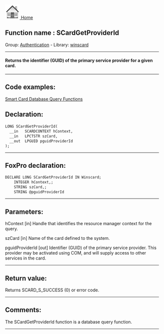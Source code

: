 [<img src="../../images/home.png"> Home ](https://github.com/VFPX/Win32API)  

## Function name : SCardGetProviderId
Group: [Authentication](../../functions_group.md#Authentication)  -  Library: [winscard](../../Libraries.md#winscard)  
***  


#### Returns the identifier (GUID) of the primary service provider for a given card.
***  


## Code examples:
[Smart Card Database Query Functions](../../samples/sample_539.md)  

## Declaration:
```foxpro  
LONG SCardGetProviderId(
  __in   SCARDCONTEXT hContext,
  __in   LPCTSTR szCard,
  __out  LPGUID pguidProviderId
);  
```  
***  


## FoxPro declaration:
```foxpro  
DECLARE LONG SCardGetProviderId IN Winscard;
	INTEGER hContext,;
	STRING szCard,;
	STRING @pguidProviderId  
```  
***  


## Parameters:
hContext [in]
Handle that identifies the resource manager context for the query.

szCard [in]
Name of the card defined to the system.

pguidProviderId [out]
Identifier (GUID) of the primary service provider. This provider may be activated using COM, and will supply access to other services in the card.  
***  


## Return value:
Returns SCARD_S_SUCCESS (0) or error code.  
***  


## Comments:
The SCardGetProviderId function is a database query function.  
  
***  

